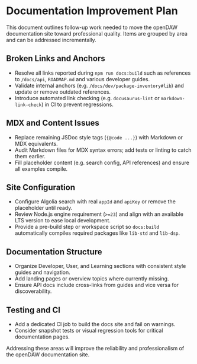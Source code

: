 # Documentation Improvement Plan

This document outlines follow-up work needed to move the openDAW documentation site toward professional quality. Items are grouped by area and can be addressed incrementally.

## Broken Links and Anchors

- Resolve all links reported during `npm run docs:build` such as references to `/docs/api`, `ROADMAP.md` and various developer guides.
- Validate internal anchors (e.g. `/docs/dev/package-inventory#lib`) and update or remove outdated references.
- Introduce automated link checking (e.g. `docusaurus-lint` or `markdown-link-check`) in CI to prevent regressions.

## MDX and Content Issues

- Replace remaining JSDoc style tags (`{@code ...}`) with Markdown or MDX equivalents.
- Audit Markdown files for MDX syntax errors; add tests or linting to catch them earlier.
- Fill placeholder content (e.g. search config, API references) and ensure all examples compile.

## Site Configuration

- Configure Algolia search with real `appId` and `apiKey` or remove the placeholder until ready.
- Review Node.js engine requirement (`>=23`) and align with an available LTS version to ease local development.
- Provide a pre-build step or workspace script so `docs:build` automatically compiles required packages like `lib-std` and `lib-dsp`.

## Documentation Structure

- Organize Developer, User, and Learning sections with consistent style guides and navigation.
- Add landing pages or overview topics where currently missing.
- Ensure API docs include cross-links from guides and vice versa for discoverability.

## Testing and CI

- Add a dedicated CI job to build the docs site and fail on warnings.
- Consider snapshot tests or visual regression tools for critical documentation pages.

Addressing these areas will improve the reliability and professionalism of the openDAW documentation site.

